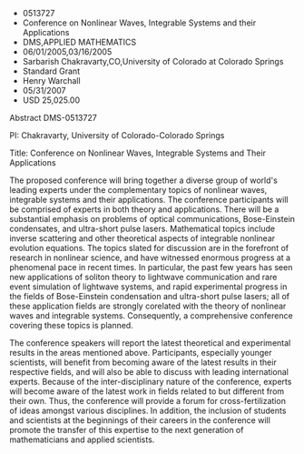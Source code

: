 
* 0513727
* Conference on Nonlinear Waves, Integrable Systems and their Applications
* DMS,APPLIED MATHEMATICS
* 06/01/2005,03/16/2005
* Sarbarish Chakravarty,CO,University of Colorado at Colorado Springs
* Standard Grant
* Henry Warchall
* 05/31/2007
* USD 25,025.00

Abstract DMS-0513727

PI: Chakravarty, University of Colorado-Colorado Springs

Title: Conference on Nonlinear Waves, Integrable Systems and Their Applications

The proposed conference will bring together a diverse group of world's leading
experts under the complementary topics of nonlinear waves, integrable systems
and their applications. The conference participants will be comprised of experts
in both theory and applications. There will be a substantial emphasis on
problems of optical communications, Bose-Einstein condensates, and ultra-short
pulse lasers. Mathematical topics include inverse scattering and other
theoretical aspects of integrable nonlinear evolution equations. The topics
slated for discussion are in the forefront of research in nonlinear science, and
have witnessed enormous progress at a phenomenal pace in recent times. In
particular, the past few years has seen new applications of soliton theory to
lightwave communication and rare event simulation of lightwave systems, and
rapid experimental progress in the fields of Bose-Einstein condensation and
ultra-short pulse lasers; all of these application fields are strongly corelated
with the theory of nonlinear waves and integrable systems. Consequently, a
comprehensive conference covering these topics is planned.

The conference speakers will report the latest theoretical and experimental
results in the areas mentioned above. Participants, especially younger
scientists, will benefit from becoming aware of the latest results in their
respective fields, and will also be able to discuss with leading international
experts. Because of the inter-disciplinary nature of the conference, experts
will become aware of the latest work in fields related to but different from
their own. Thus, the conference will provide a forum for cross-fertilization of
ideas amongst various disciplines. In addition, the inclusion of students and
scientists at the beginnings of their careers in the conference will promote the
transfer of this expertise to the next generation of mathematicians and applied
scientists.


